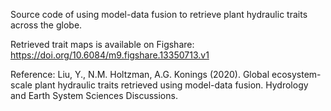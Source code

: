 Source code of using model-data fusion to retrieve plant hydraulic traits across the globe. 

Retrieved trait maps is available on Figshare: https://doi.org/10.6084/m9.figshare.13350713.v1

Reference: 
Liu, Y., N.M. Holtzman, A.G. Konings (2020). Global ecosystem-scale plant hydraulic traits retrieved using model-data fusion. Hydrology and Earth System Sciences Discussions.
